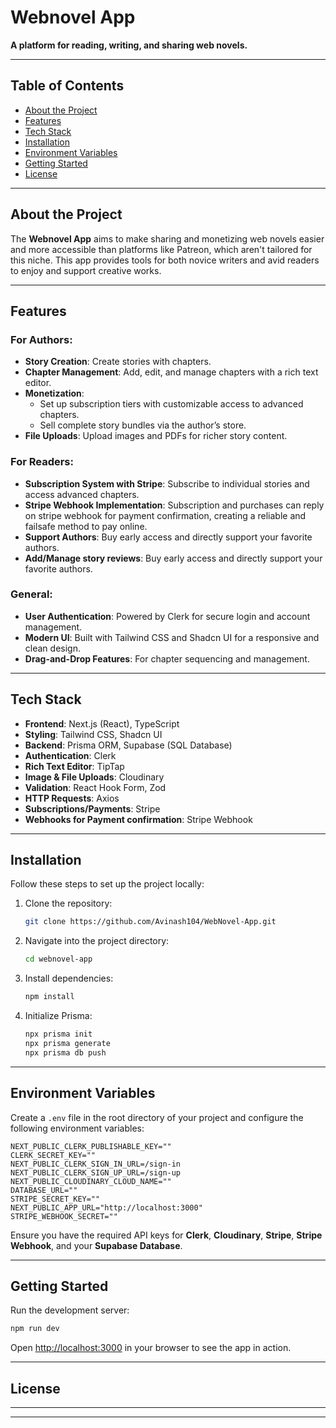 # Webnovel App

**A platform for reading, writing, and sharing web novels.**

---

## Table of Contents

- [About the Project](#about-the-project)
- [Features](#features)
- [Tech Stack](#tech-stack)
- [Installation](#installation)
- [Environment Variables](#environment-variables)
- [Getting Started](#getting-started)
- [License](#license)

---

## About the Project

The **Webnovel App** aims to make sharing and monetizing web novels easier and more accessible than platforms like Patreon, which aren't tailored for this niche. This app provides tools for both novice writers and avid readers to enjoy and support creative works.

---

## Features

### For Authors:

- **Story Creation**: Create stories with chapters.
- **Chapter Management**: Add, edit, and manage chapters with a rich text editor.
- **Monetization**:
  - Set up subscription tiers with customizable access to advanced chapters.
  - Sell complete story bundles via the author’s store.
- **File Uploads**: Upload images and PDFs for richer story content.

### For Readers:

- **Subscription System with Stripe**: Subscribe to individual stories and access advanced chapters.
- **Stripe Webhook Implementation**: Subscription and purchases can reply on stripe webhook for payment confirmation, creating a reliable and failsafe method to pay online.
- **Support Authors**: Buy early access and directly support your favorite authors.
- **Add/Manage story reviews**: Buy early access and directly support your favorite authors.

### General:

- **User Authentication**: Powered by Clerk for secure login and account management.
- **Modern UI**: Built with Tailwind CSS and Shadcn UI for a responsive and clean design.
- **Drag-and-Drop Features**: For chapter sequencing and management.

---

## Tech Stack

- **Frontend**: Next.js (React), TypeScript
- **Styling**: Tailwind CSS, Shadcn UI
- **Backend**: Prisma ORM, Supabase (SQL Database)
- **Authentication**: Clerk
- **Rich Text Editor**: TipTap
- **Image & File Uploads**: Cloudinary
- **Validation**: React Hook Form, Zod
- **HTTP Requests**: Axios
- **Subscriptions/Payments**: Stripe
- **Webhooks for Payment confirmation**: Stripe Webhook

---

## Installation

Follow these steps to set up the project locally:

1. Clone the repository:
   ```bash
   git clone https://github.com/Avinash104/WebNovel-App.git
   ```
2. Navigate into the project directory:
   ```bash
   cd webnovel-app
   ```
3. Install dependencies:
   ```bash
   npm install
   ```
4. Initialize Prisma:
   ```bash
   npx prisma init
   npx prisma generate
   npx prisma db push
   ```

---

## Environment Variables

Create a `.env` file in the root directory of your project and configure the following environment variables:

```env
NEXT_PUBLIC_CLERK_PUBLISHABLE_KEY=""
CLERK_SECRET_KEY=""
NEXT_PUBLIC_CLERK_SIGN_IN_URL=/sign-in
NEXT_PUBLIC_CLERK_SIGN_UP_URL=/sign-up
NEXT_PUBLIC_CLOUDINARY_CLOUD_NAME=""
DATABASE_URL=""
STRIPE_SECRET_KEY=""
NEXT_PUBLIC_APP_URL="http://localhost:3000"
STRIPE_WEBHOOK_SECRET=""
```

Ensure you have the required API keys for **Clerk**, **Cloudinary**, **Stripe**, **Stripe Webhook**, and your **Supabase Database**.

---

## Getting Started

Run the development server:

```bash
npm run dev
```

Open [http://localhost:3000](http://localhost:3000) in your browser to see the app in action.

---

## License

---

---
